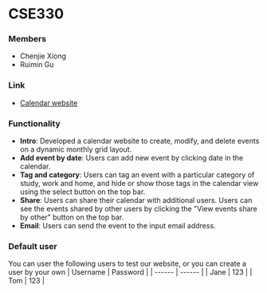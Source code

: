 # CSE330

### Members
- Chenjie Xiong
- Ruimin Gu
### Link 
- [Calendar website](http://ec2-3-86-105-189.compute-1.amazonaws.com/~Jane/module5-group-module5-499131-501386/calender.html)
### Functionality 
- **Intro**:	Developed a calendar website to create, modify, and delete events on a dynamic monthly grid layout.
- **Add event by date**: Users can add new event by clicking date in the calendar.
- **Tag and category**: Users can tag an event with a particular category of study, work and home, and hide or show those tags in the calendar view using the select button on the top bar.
- **Share**: Users can share their calendar with additional users. Users can see the events shared by other users by clicking the "View events share by other" button on the top bar.
- **Email**: Users can send the event to the input email address. 

### Default user 
You can user the following users to test our website, or you can create a user by your own
| Username | Password |
| ------ | ------ |
| Jane | 123 |
| Tom | 123 |






